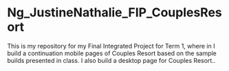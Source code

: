 # Ng_JustineNathalie_FIP_CouplesResort
This is my repository for my Final Integrated Project for Term 1, where in I build a continuation mobile pages of Couples Resort based on the sample builds presented in class. I also build a desktop page for Couples Resort..
